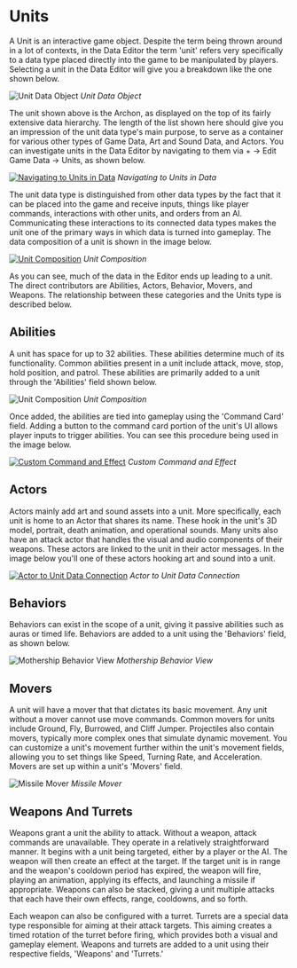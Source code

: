 # Units

A Unit is an interactive game object. Despite the term being thrown around in a lot of contexts, in the Data Editor the term 'unit' refers very specifically to a data type placed directly into the game to be manipulated by players. Selecting a unit in the Data Editor will give you a breakdown like the one shown below.

![Unit Data Object](./resources/059_Units1.png)
*Unit Data Object*

The unit shown above is the Archon, as displayed on the top of its fairly extensive data hierarchy. The length of the list shown here should give you an impression of the unit data type's main purpose, to serve as a container for various other types of Game Data, Art and Sound Data, and Actors. You can investigate units in the Data Editor by navigating to them via + -\> Edit Game Data -\> Units, as shown below.

[![Navigating to Units in Data](./resources/059_Units2.png)](./resources/059_Units2.png)
*Navigating to Units in Data*

The unit data type is distinguished from other data types by the fact that it can be placed into the game and receive inputs, things like player commands, interactions with other units, and orders from an AI. Communicating these interactions to its connected data types makes the unit one of the primary ways in which data is turned into gameplay. The data composition of a unit is shown in the image below.

[![Unit Composition](./resources/059_Units3.png)](./resources/059_Units3.png)
*Unit Composition*

As you can see, much of the data in the Editor ends up leading to a unit. The direct contributors are Abilities, Actors, Behavior, Movers, and Weapons. The relationship between these categories and the Units type is described below.

## Abilities

A unit has space for up to 32 abilities. These abilities determine much of its functionality. Common abilities present in a unit include attack, move, stop, hold position, and patrol. These abilities are primarily added to a unit through the 'Abilities' field shown below.

![Unit Composition](./resources/059_Units4.png)
*Unit Composition*

Once added, the abilities are tied into gameplay using the 'Command Card' field. Adding a button to the command card portion of the unit's UI allows player inputs to trigger abilities. You can see this procedure being used in the image below.

[![Custom Command and Effect](./resources/059_Units5.png)](./resources/059_Units5.png)
*Custom Command and Effect*

## Actors

Actors mainly add art and sound assets into a unit. More specifically, each unit is home to an Actor that shares its name. These hook in the unit's 3D model, portrait, death animation, and operational sounds. Many units also have an attack actor that handles the visual and audio components of their weapons. These actors are linked to the unit in their actor messages. In the image below you'll one of these actors hooking art and sound into a unit.

[![Actor to Unit Data Connection](./resources/059_Units6.png)](./resources/059_Units6.png)
*Actor to Unit Data Connection*

## Behaviors

Behaviors can exist in the scope of a unit, giving it passive abilities such as auras or timed life. Behaviors are added to a unit using the 'Behaviors' field, as shown below.

![Mothership Behavior View](./resources/059_Units7.png)
*Mothership Behavior View*

## Movers

A unit will have a mover that that dictates its basic movement. Any unit without a mover cannot use move commands. Common movers for units include Ground, Fly, Burrowed, and Cliff Jumper. Projectiles also contain movers, typically more complex ones that simulate dynamic movement. You can customize a unit's movement further within the unit's movement fields, allowing you to set things like Speed, Turning Rate, and Acceleration. Movers are set up within a unit's 'Movers' field.

![Missile Mover](./resources/059_Units8.png)
*Missile Mover*

## Weapons And Turrets

Weapons grant a unit the ability to attack. Without a weapon, attack commands are unavailable. They operate in a relatively straightforward manner. It begins with a unit being targeted, either by a player or the AI. The weapon will then create an effect at the target. If the target unit is in range and the weapon's cooldown period has expired, the weapon will fire, playing an animation, applying its effects, and launching a missile if appropriate. Weapons can also be stacked, giving a unit multiple attacks that each have their own effects, range, cooldowns, and so forth.

Each weapon can also be configured with a turret. Turrets are a special data type responsible for aiming at their attack targets. This aiming creates a timed rotation of the turret before firing, which provides both a visual and gameplay element. Weapons and turrets are added to a unit using their respective fields, 'Weapons' and 'Turrets.'
